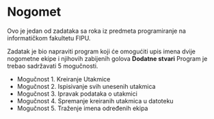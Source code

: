 # Nogomet
Ovo je jedan od zadataka sa roka iz predmeta programiranje na informatičkom fakultetu FIPU.

Zadatak je bio napraviti program koji će omogućiti upis imena dvije nogometne ekipe i njihovih zabijenih golova
**Dodatne stvari**
Program je trebao sadržavati 5 mogučnosti.
- Mogučnost 1. Kreiranje Utakmice
- Mogučnost 2. Ispisivanje svih unesenih utakmica
- Mogučnost 3. Ipravak podataka o utakmici
- Mogučnost 4. Spremanje kreiranih utakmica u datoteku
- Mogučnost 5. Traženje imena određenih ekipa

